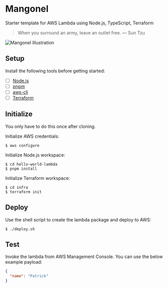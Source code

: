 # Mangonel

Starter template for AWS Lambda using Node.js, TypeScript, Terraform

> When you surround an army, leave an outlet free. — Sun Tzu

![Mangonel Illustration](https://upload.wikimedia.org/wikipedia/commons/e/ef/Perriere_from_french_book_of_1250.jpg)

## Setup

Install the following tools before getting started:

- [ ] [Node.js](https://nodejs.org/en/)
- [ ] [pnpm](https://pnpm.io/)
- [ ] [aws-cli](https://aws.amazon.com/cli/)
- [ ] [Terraform](https://www.terraform.io/)

## Initialize

You only have to do this once after cloning.

Initialize AWS credentials:

```shell
$ aws configure
```

Initialize Node.js workspace:

```shell
$ cd hello-world-lambda
$ pnpm install
```

Initialize Terraform workspace:

```shell
$ cd infra
$ terraform init
```

## Deploy

Use the shell script to create the lambda package and deploy to AWS:

```shell
$ ./deploy.sh
```

## Test

Invoke the lambda from AWS Management Console.
You can use the below example payload:

```json
{
  "name": "Patrick"
}
```
